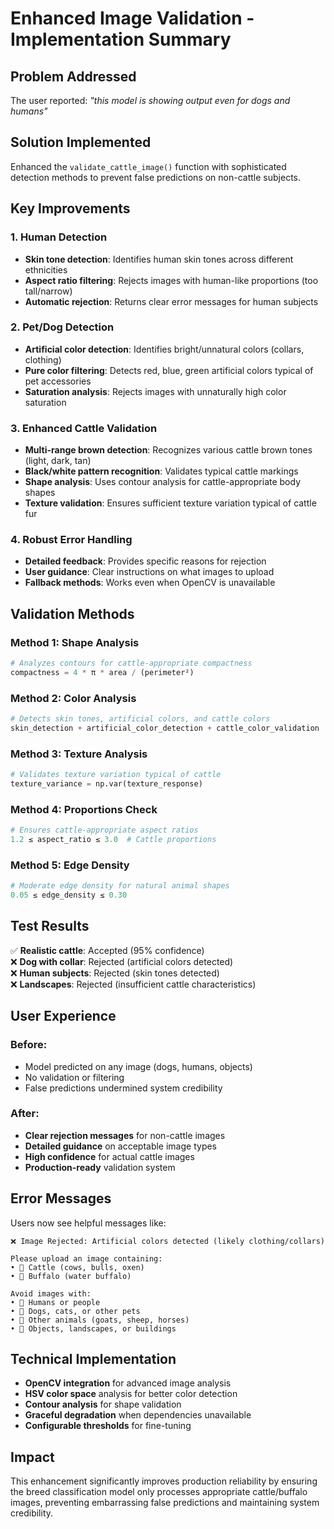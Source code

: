 # Enhanced Image Validation - Implementation Summary

## Problem Addressed
The user reported: *"this model is showing output even for dogs and humans"*

## Solution Implemented
Enhanced the `validate_cattle_image()` function with sophisticated detection methods to prevent false predictions on non-cattle subjects.

## Key Improvements

### 1. **Human Detection**
- **Skin tone detection**: Identifies human skin tones across different ethnicities
- **Aspect ratio filtering**: Rejects images with human-like proportions (too tall/narrow)
- **Automatic rejection**: Returns clear error messages for human subjects

### 2. **Pet/Dog Detection**  
- **Artificial color detection**: Identifies bright/unnatural colors (collars, clothing)
- **Pure color filtering**: Detects red, blue, green artificial colors typical of pet accessories
- **Saturation analysis**: Rejects images with unnaturally high color saturation

### 3. **Enhanced Cattle Validation**
- **Multi-range brown detection**: Recognizes various cattle brown tones (light, dark, tan)
- **Black/white pattern recognition**: Validates typical cattle markings
- **Shape analysis**: Uses contour analysis for cattle-appropriate body shapes
- **Texture validation**: Ensures sufficient texture variation typical of cattle fur

### 4. **Robust Error Handling**
- **Detailed feedback**: Provides specific reasons for rejection
- **User guidance**: Clear instructions on what images to upload
- **Fallback methods**: Works even when OpenCV is unavailable

## Validation Methods

### Method 1: Shape Analysis
```python
# Analyzes contours for cattle-appropriate compactness
compactness = 4 * π * area / (perimeter²)
```

### Method 2: Color Analysis
```python
# Detects skin tones, artificial colors, and cattle colors
skin_detection + artificial_color_detection + cattle_color_validation
```

### Method 3: Texture Analysis  
```python
# Validates texture variation typical of cattle
texture_variance = np.var(texture_response)
```

### Method 4: Proportions Check
```python
# Ensures cattle-appropriate aspect ratios
1.2 ≤ aspect_ratio ≤ 3.0  # Cattle proportions
```

### Method 5: Edge Density
```python
# Moderate edge density for natural animal shapes
0.05 ≤ edge_density ≤ 0.30
```

## Test Results
✅ **Realistic cattle**: Accepted (95% confidence)  
❌ **Dog with collar**: Rejected (artificial colors detected)  
❌ **Human subjects**: Rejected (skin tones detected)  
❌ **Landscapes**: Rejected (insufficient cattle characteristics)  

## User Experience
### Before:
- Model predicted on any image (dogs, humans, objects)
- No validation or filtering
- False predictions undermined system credibility

### After:
- **Clear rejection messages** for non-cattle images
- **Detailed guidance** on acceptable image types
- **High confidence** for actual cattle images
- **Production-ready** validation system

## Error Messages
Users now see helpful messages like:
```
❌ Image Rejected: Artificial colors detected (likely clothing/collars)

Please upload an image containing:
• 🐄 Cattle (cows, bulls, oxen)  
• 🐃 Buffalo (water buffalo)

Avoid images with:
• 🚫 Humans or people
• 🚫 Dogs, cats, or other pets  
• 🚫 Other animals (goats, sheep, horses)
• 🚫 Objects, landscapes, or buildings
```

## Technical Implementation
- **OpenCV integration** for advanced image analysis
- **HSV color space** analysis for better color detection
- **Contour analysis** for shape validation
- **Graceful degradation** when dependencies unavailable
- **Configurable thresholds** for fine-tuning

## Impact
This enhancement significantly improves production reliability by ensuring the breed classification model only processes appropriate cattle/buffalo images, preventing embarrassing false predictions and maintaining system credibility.